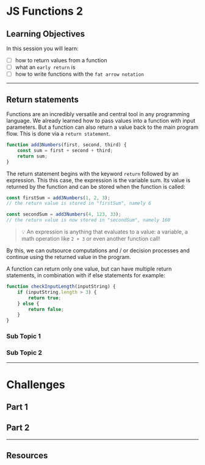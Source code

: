 # JS Functions 2

## Learning Objectives

In this session you will learn:

- [ ] how to return values from a function
- [ ] what an `early return` is
- [ ] how to write functions with the `fat arrow notation`

---

## Return statements

Functions are an incredibly versatile and central tool in any programming language. We already
learned how to pass values into a function with input parameters. But a function can also return a
value back to the main program flow. This is done via a `return statement`.

```js
function add3Numbers(first, second, third) {
	const sum = first + second + third;
	return sum;
}
```

The return statement begins with the keyword `return` followed by an expression. This this case, the
expression is the variable sum. Its value is returned by the function and can be stored when the
function is called:

```js
const firstSum = add3Numbers(1, 2, 3);
// the return value is stored in "firstSum", namely 6

const secondSum = add3Numbers(4, 123, 33);
// the return value is now stored in "secondSum", namely 160
```

> 💡 An expression is anything that evaluates to a value: a variable, a math operation like `2 + 3`
> or even another function call!

By this, we can outsource computations and / or decision processes and continue using the returned
value in the program.

A function can return only one value, but can have multiple return statements, in combination with
if else statements for example:

```js
function checkInputLength(inputString) {
	if (inputString.length > 3) {
		return true;
	} else {
		return false;
	}
}
```

### Sub Topic 1

### Sub Topic 2

---

# Challenges

## Part 1

## Part 2

---

## Resources
